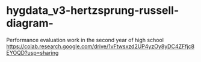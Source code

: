 # hygdata_v3-hertzsprung-russell-diagram-
Performance evaluation work in the second year of high school
https://colab.research.google.com/drive/1vFtwsxzd2UP4yzOy8yDC4ZFfjc8EYOQD?usp=sharing
